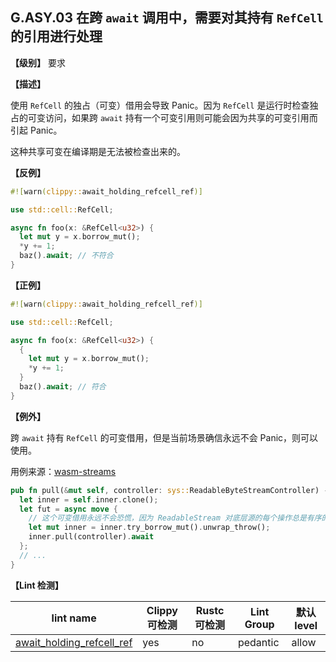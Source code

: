 ## G.ASY.03 在跨 `await` 调用中，需要对其持有 `RefCell` 的引用进行处理

**【级别】** 要求

**【描述】**

使用 `RefCell` 的独占（可变）借用会导致 Panic。因为 `RefCell` 是运行时检查独占的可变访问，如果跨 `await` 持有一个可变引用则可能会因为共享的可变引用而引起 Panic。

这种共享可变在编译期是无法被检查出来的。

**【反例】**

```rust
#![warn(clippy::await_holding_refcell_ref)] 

use std::cell::RefCell;

async fn foo(x: &RefCell<u32>) {
  let mut y = x.borrow_mut();
  *y += 1;
  baz().await; // 不符合
}
```

**【正例】**

```rust
#![warn(clippy::await_holding_refcell_ref)] 

use std::cell::RefCell;

async fn foo(x: &RefCell<u32>) {
  {
    let mut y = x.borrow_mut();
    *y += 1;
  }
  baz().await; // 符合
}
```

**【例外】**

跨 `await` 持有 `RefCell` 的可变借用，但是当前场景确信永远不会 Panic，则可以使用。

用例来源：[wasm-streams](https://github.com/MattiasBuelens/wasm-streams/blob/dff05d77513cc1d590c21cd251a63b43cf520fed/src/readable/into_underlying_byte_source.rs#L65)

```rust
pub fn pull(&mut self, controller: sys::ReadableByteStreamController) -> Promise {
  let inner = self.inner.clone();
  let fut = async move {
    // 这个可变借用永远不会恐慌，因为 ReadableStream 对底层源的每个操作总是有序的。
    let mut inner = inner.try_borrow_mut().unwrap_throw();
    inner.pull(controller).await
  };
  // ...
}
```

**【Lint 检测】**

| lint name                                                                                              | Clippy 可检测 | Rustc 可检测 | Lint Group | 默认level |
| ------------------------------------------------------------------------------------------------------ | ------------- | ------------ | ---------- | --------- |
| [await_holding_refcell_ref](https://rust-lang.github.io/rust-clippy/master/#await_holding_refcell_ref) | yes           | no           | pedantic   | allow     |
